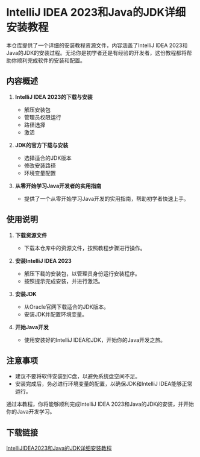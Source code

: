 # IntelliJ IDEA 2023和Java的JDK详细安装教程

本仓库提供了一个详细的安装教程资源文件，内容涵盖了IntelliJ IDEA 2023和Java的JDK的安装过程。无论你是初学者还是有经验的开发者，这份教程都将帮助你顺利完成软件的安装和配置。

## 内容概述

1. **IntelliJ IDEA 2023的下载与安装**
   - 解压安装包
   - 管理员权限运行
   - 路径选择
   - 激活

2. **JDK的官方下载与安装**
   - 选择适合的JDK版本
   - 修改安装路径
   - 环境变量配置

3. **从零开始学习Java开发者的实用指南**
   - 提供了一个从零开始学习Java开发的实用指南，帮助初学者快速上手。

## 使用说明

1. **下载资源文件**
   - 下载本仓库中的资源文件，按照教程步骤进行操作。

2. **安装IntelliJ IDEA 2023**
   - 解压下载的安装包，以管理员身份运行安装程序。
   - 按照提示完成安装，并进行激活。

3. **安装JDK**
   - 从Oracle官网下载适合的JDK版本。
   - 安装JDK并配置环境变量。

4. **开始Java开发**
   - 使用安装好的IntelliJ IDEA和JDK，开始你的Java开发之旅。

## 注意事项

- 建议不要将软件安装到C盘，以避免系统盘空间不足。
- 安装完成后，务必进行环境变量的配置，以确保JDK和IntelliJ IDEA能够正常运行。

通过本教程，你将能够顺利完成IntelliJ IDEA 2023和Java的JDK的安装，并开始你的Java开发学习。

## 下载链接

[IntelliJIDEA2023和Java的JDK详细安装教程](https://pan.quark.cn/s/67bfef757978)